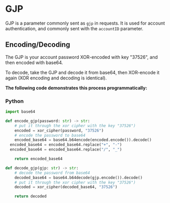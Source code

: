 # GJP

GJP is a parameter commonly sent as `gjp` in requests. It is used for account authentication, and commonly sent with the `accountID` parameter. 

## Encoding/Decoding

The GJP is your account password XOR-encoded with key "37526", and then encoded with base64.

To decode, take the GJP and decode it from base64, then XOR-encode it again (XOR encoding and decoding is identical).

**The following code demonstrates this process programmatically:**

<!-- tabs:start -->

### **Python**

```py
import base64

def encode_gjp(password: str) -> str:
	# put it through the xor cipher with the key "37526")
	encoded = xor_cipher(password, "37526")
	# encode the password to base64
	encoded_base64 = base64.b64encode(encoded.encode()).decode()
  encoded_base64 = encoded_base64.replace("+", "-")
  encoded_base64 = encoded_base64.replace("/", "_")

	return encoded_base64

def decode_gjp(gjp: str) -> str:
	# decode the password from base64
	decoded_base64 = base64.b64decode(gjp.encode()).decode()
	# put it through the xor cipher with the key "37526")
	decoded = xor_cipher(decoded_base64, "37526")

	return decoded
```

<!-- tabs:end -->

